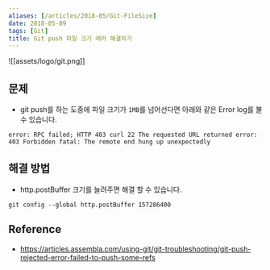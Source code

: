 ```yaml
---
aliases: [/articles/2018-05/Git-FileSize]
date: 2018-05-09
tags: [Git]
title: Git push 파일 크기 에러 해결하기
---
```


![[assets/logo/git.png]]

## 문제
- git push를 하는 도중에 파일 크기가 `1MB`를 넘어선다면 아래와 같은 Error log를 볼 수 있습니다.

```
error: RPC failed; HTTP 403 curl 22 The requested URL returned error: 403 Forbidden fatal: The remote end hung up unexpectedly
```

## 해결 방법
- http.postBuffer 크기를 늘려주면 해결 할 수 있습니다.

```
git config --global http.postBuffer 157286400
```

## Reference
- <https://articles.assembla.com/using-git/git-troubleshooting/git-push-rejected-error-failed-to-push-some-refs>
